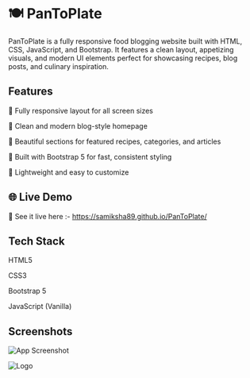 
# 🍽️ PanToPlate

PanToPlate is a fully responsive food blogging website built with HTML, CSS, JavaScript, and Bootstrap. It features a clean layout, appetizing visuals, and modern UI elements perfect for showcasing recipes, blog posts, and culinary inspiration.




## Features

📱 Fully responsive layout for all screen sizes

🧁 Clean and modern blog-style homepage

🍝 Beautiful sections for featured recipes, categories, and articles

🧰 Built with Bootstrap 5 for fast, consistent styling

🎯 Lightweight and easy to customize



## 🌐 Live Demo

🔗 See it live here :- https://samiksha89.github.io/PanToPlate/



## Tech Stack

HTML5

CSS3

Bootstrap 5

JavaScript (Vanilla)




## Screenshots

![App Screenshot](https://via.placeholder.com/468x300?text=App+Screenshot+Here)


![Logo](https://media.canva.com/v2/image-resize/format:JPG/height:452/quality:92/uri:ifs%3A%2F%2F%2F8b5b3a94-7691-4720-89b7-7468f4f58205/watermark:F/width:800?csig=AAAAAAAAAAAAAAAAAAAAALLWWlHzkIVRvIJsDTANhf6QViqpk9J9JffxwZFwh57o&exp=1744152749&osig=AAAAAAAAAAAAAAAAAAAAADQg-9hJbuYJU5ocQ5yxs3qU026p7lreP55NE9XiMd_V&signer=media-rpc&x-canva-quality=screen)


